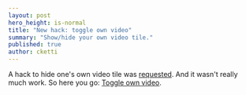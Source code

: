 ```yaml
---
layout: post
hero_height: is-normal
title: "New hack: toggle own video"
summary: "Show/hide your own video tile."
published: true
author: cketti
---
```


A hack to hide one's own video tile was [requested](https://github.com/cketti/jitsi-hacks/issues/4). And it wasn't
really much work. So here you go: [Toggle own video](/hacks/toggle_local/).
